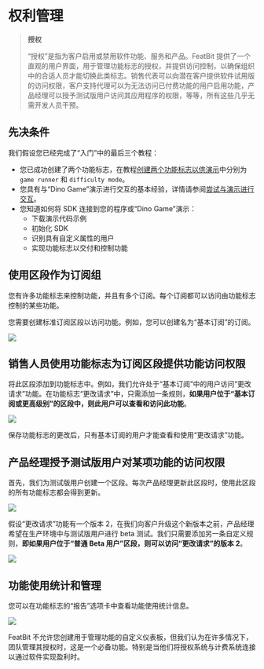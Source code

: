 # 权利管理

> **授权**
>
> “授权”是指为客户启用或禁用软件功能、服务和产品。FeatBit 提供了一个直观的用户界面，用于管理功能标志的授权，并提供访问控制，以确保组织中的合适人员才能切换此类标志。销售代表可以向潜在客户提供软件试用版的访问权限，客户支持代理可以为无法访问已付费功能的用户启用功能，产品经理可以授予测试版用户访问其应用程序的权限，等等，所有这些几乎无需开发人员干预。

## 先决条件

我们假设您已经完成了“入门”中的最后三个教程：

* 您已成功创建了两个功能标志，在教程[创建两个功能标志以供演示](../create-two-feature-flags.md)中分别为 `game runner` 和 `difficulty mode`。
* 您具有与“Dino Game”演示进行交互的基本经验，详情请参阅[尝试与演示进行交互](../try-interacting-with-the-demo.md)。
* 您知道如何将 SDK 连接到您的程序或“Dino Game”演示：
  * 下载演示代码示例
  * 初始化 SDK
  * 识别具有自定义属性的用户
  * 实现功能标志以交付和控制功能

## 使用区段作为订阅组

您有许多功能标志来控制功能，并且有多个订阅。每个订阅都可以访问由功能标志控制的某些功能。

您需要创建标准订阅区段以访问功能。例如，您可以创建名为“基本订阅”的订阅。

![](../../getting-started/assets/entitlement/001.webp)

## 销售人员使用功能标志为订阅区段提供功能访问权限

将此区段添加到功能标志中。例如，我们允许处于“基本订阅”中的用户访问“更改请求”功能。在功能标志“更改请求”中，只需添加一条规则，**如果用户位于“基本订阅或更高级别”的区段中，则此用户可以查看和访问此功能**。

![](../../getting-started/assets/entitlement/002.webp)

保存功能标志的更改后，只有基本订阅的用户才能查看和使用“更改请求”功能。

## 产品经理授予测试版用户对某项功能的访问权限

首先，我们为测试版用户创建一个区段。每次产品经理更新此区段时，使用此区段的所有功能标志都会得到更新。

![](../../getting-started/assets/entitlement/003.webp)

假设“更改请求”功能有一个版本 2，在我们向客户升级这个新版本之前，产品经理希望在生产环境中与测试版用户进行 beta 测试。我们只需要添加另一条自定义规则，**即如果用户位于“普通 Beta 用户”区段，则可以访问“更改请求”的版本 2**。

![](../../getting-started/assets/entitlement/004.webp)

## 功能使用统计和管理

您可以在功能标志的“报告”选项卡中查看功能使用统计信息。

![](../../getting-started/assets/entitlement/005.webp)

FeatBit 不允许您创建用于管理功能的自定义仪表板，但我们认为在许多情况下，团队管理其授权时，这是一个必备功能。特别是当他们将授权系统与计费系统连接以通过软件实现盈利时。